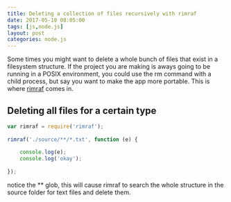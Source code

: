 ```yaml
---
title: Deleting a collection of files recursively with rimraf
date: 2017-05-10 08:05:00
tags: [js,node.js]
layout: post
categories: node.js
---
```


Some times you might want to delete a whole bunch of files that exist in a filesystem structure. If the project you are making is aways going to be running in a POSIX environment, you could use the rm command with a child process, but say you want to make the app more portable. This is where [rimraf](https://www.npmjs.com/package/rimraf) comes in.

<!-- more -->

## Deleting all files for a certain type

```js
var rimraf = require('rimraf');
 
rimraf('./source/**/*.txt', function (e) {
 
    console.log(e);
    console.log('okay');
 
});
```

notice the ** glob, this will cause rimraf to search the whole structure in the source folder for text files and delete them.